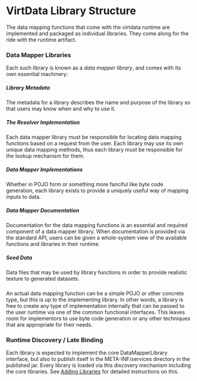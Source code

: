 # VirtData Library Structure

The data mapping functions that come with the virtdata runtime
are implemented and packaged as individual libraries. They come
along for the ride with the runtime artifact.

### Data Mapper Libraries

Each such library is known as a *data mapper library*, and comes
with its own essential machinery:

##### Library Metadata
The metadata for a library describes the name and purpose of the
  library so that users may know when and why to use it.
  
##### The Resolver Implementation
 
Each data mapper library must be responsible for locating data 
mapping functions based on a request from the user. Each library
may use its own unique data mapping methods, thus each library must be 
responsible for the lookup mechanism for them.

##### Data Mapper Implementations

Whether in POJO form or something more fanciful like byte code 
generation, each library exists to provide a uniquely useful
way of mapping inputs to data.

##### Data Mapper Documentation

Documentation for the data mapping functions is an essential and
required component of a data mapper library. When documentation
is provided via the standard API, users can be given a whole-system
view of the available functions and libraries in their runtime.

##### Seed Data

Data files that may be used by library functions in order to
provide realistic texture to generated datasets.

### 

An actual data mapping function can be a simple POJO or
other concrete type, but this is up to the implementing library.
In other words, a library is free to create any type of
implementation internally that can be passed to the user
runtime via one of the common functional interfaces. This
leaves room for implementors to use byte code generation
or any other techniques that are appropriate for their needs.

### Runtime Discovery / Late Binding

Each library is expected to implement the core DataMapperLibrary
interface, but also to publish itself in the META-INF/services
directory in the published jar. Every library is loaded via this
discovery mechanism including the core libraries. See
[Adding Libraries](extending_virtdata/adding_libraries.html) for
detailed instructions on this.



